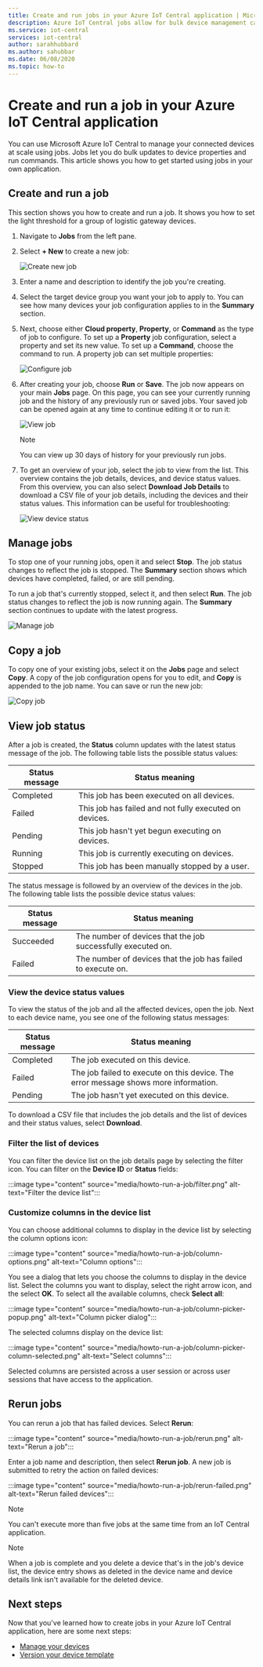```yaml
---
title: Create and run jobs in your Azure IoT Central application | Microsoft Docs
description: Azure IoT Central jobs allow for bulk device management capabilities, such as updating properties or executing a command.
ms.service: iot-central
services: iot-central
author: sarahhubbard
ms.author: sahubbar
ms.date: 06/08/2020
ms.topic: how-to
---
```


# Create and run a job in your Azure IoT Central application

You can use Microsoft Azure IoT Central to manage your connected devices at scale using jobs. Jobs let you do bulk updates to device properties and run commands. This article shows you how to get started using jobs in your own application.

## Create and run a job

This section shows you how to create and run a job. It shows you how to set the light threshold for a group of logistic gateway devices.

1. Navigate to **Jobs** from the left pane.

2. Select **+ New** to create a new job:

    ![Create new job](./media/howto-run-a-job/create-new-job.png)

3. Enter a name and description to identify the job you're creating.

4. Select the target device group you want your job to apply to. You can see how many devices your job configuration applies to in the **Summary** section.

5. Next, choose either **Cloud property**, **Property**, or **Command** as the type of job to configure. To set up a **Property** job configuration, select a property and set its new value. To set up a **Command**, choose the command to run. A property job can set multiple properties:

    ![Configure job](./media/howto-run-a-job/configure-job.png)

6. After creating your job, choose **Run** or **Save**. The job now appears on your main **Jobs** page. On this page, you can see your currently running job and the history of any previously run or saved jobs. Your saved job can be opened again at any time to continue editing it or to run it:

    ![View job](./media/howto-run-a-job/view-job.png)

    > [!NOTE]
    > You can view up 30 days of history for your previously run jobs.

7. To get an overview of your job, select the job to view from the list. This overview contains the job details, devices, and device status values. From this overview, you can also select **Download Job Details** to download a CSV file of your job details, including the devices and their status values. This information can be useful for troubleshooting:

    ![View device status](./media/howto-run-a-job/download-details.png)

## Manage jobs

To stop one of your running jobs, open it and select **Stop**. The job status changes to reflect the job is stopped. The **Summary** section shows which devices have completed, failed, or are still pending.

To run a job that's currently stopped, select it, and then select **Run**. The job status changes to reflect the job is now running again. The **Summary** section continues to update with the latest progress.

![Manage job](./media/howto-run-a-job/manage-job.png)

## Copy a job

To copy one of your existing jobs, select it on the **Jobs** page and select **Copy**. A copy of the job configuration opens for you to edit, and **Copy** is appended to the job name. You can save or run the new job:

![Copy job](./media/howto-run-a-job/copy-job.png)

## View job status

After a job is created, the **Status** column updates with the latest status message of the job. The following table lists the possible status values:

| Status message       | Status meaning                                          |
| -------------------- | ------------------------------------------------------- |
| Completed            | This job has been executed on all devices.              |
| Failed               | This job has failed and not fully executed on devices.  |
| Pending              | This job hasn't yet begun executing on devices.         |
| Running              | This job is currently executing on devices.             |
| Stopped              | This job has been manually stopped by a user.           |

The status message is followed by an overview of the devices in the job. The following table lists the possible device status values:

| Status message       | Status meaning                                                     |
| -------------------- | ------------------------------------------------------------------ |
| Succeeded            | The number of devices that the job successfully executed on.       |
| Failed               | The number of devices that the job has failed to execute on.       |

### View the device status values

To view the status of the job and all the affected devices, open the job. Next to each device name, you see one of the following status messages:

| Status message       | Status meaning                                                                |
| -------------------- | ----------------------------------------------------------------------------- |
| Completed            | The job executed on this device.                                     |
| Failed               | The job failed to execute on this device. The error message shows more information.  |
| Pending              | The job hasn't yet executed on this device.                                   |

To download a CSV file that includes the job details and the list of devices and their status values, select **Download**.

### Filter the list of devices

You can filter the device list on the job details page by selecting the filter icon. You can filter on the **Device ID** or **Status** fields:

:::image type="content" source="media/howto-run-a-job/filter.png" alt-text="Filter the device list":::

### Customize columns in the device list

You can choose additional columns to display in the device list by selecting the column options icon:

:::image type="content" source="media/howto-run-a-job/column-options.png" alt-text="Column options":::

You see a dialog that lets you choose the columns to display in the device list. Select the columns you want to display, select the right arrow icon, and the select **OK**. To select all the available columns, check **Select all**:

:::image type="content" source="media/howto-run-a-job/column-picker-popup.png" alt-text="Column picker dialog":::

The selected columns display on the device list:

:::image type="content" source="media/howto-run-a-job/column-picker-column-selected.png" alt-text="Select columns":::

Selected columns are persisted across a user session or across user sessions that have access to the application.

## Rerun jobs

You can rerun a job that has failed devices. Select **Rerun**:

:::image type="content" source="media/howto-run-a-job/rerun.png" alt-text="Rerun a job":::

Enter a job name and description, then select **Rerun job**. A new job is submitted to retry the action on failed devices:

:::image type="content" source="media/howto-run-a-job/rerun-failed.png" alt-text="Rerun failed devices":::

> [!NOTE]
> You can't execute more than five jobs at the same time from an IoT Central application.

> [!NOTE]
> When a job is complete and you delete a device that's in the job's device list, the device entry shows as deleted in the device name and device details link isn't available for the deleted device.

## Next steps

Now that you've learned how to create jobs in your Azure IoT Central application, here are some next steps:

- [Manage your devices](howto-manage-devices.md)
- [Version your device template](howto-version-device-template.md)
